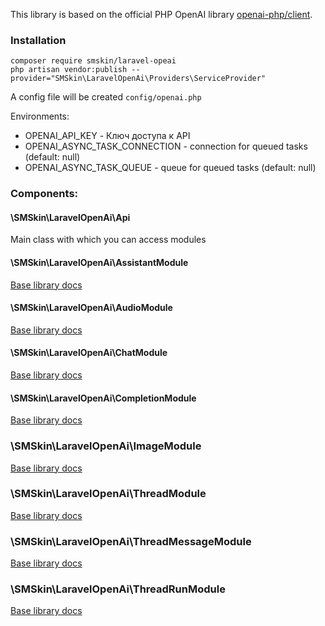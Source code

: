This library is based on the official PHP OpenAI library [openai-php/client](https://github.com/openai-php/client).

### Installation
```text
composer require smskin/laravel-opeai
php artisan vendor:publish --provider="SMSkin\LaravelOpenAi\Providers\ServiceProvider"
```

A config file will be created ```config/openai.php```

Environments:
- OPENAI_API_KEY - Ключ доступа к API
- OPENAI_ASYNC_TASK_CONNECTION - connection for queued tasks (default: null)
- OPENAI_ASYNC_TASK_QUEUE - queue for queued tasks (default: null)

### Components:

#### \SMSkin\LaravelOpenAi\Api
Main class with which you can access modules

#### \SMSkin\LaravelOpenAi\AssistantModule
[Base library docs](https://github.com/openai-php/client?tab=readme-ov-file#assistants-resource)

#### \SMSkin\LaravelOpenAi\AudioModule
[Base library docs](https://github.com/openai-php/client?tab=readme-ov-file#audio-resource)

#### \SMSkin\LaravelOpenAi\ChatModule
[Base library docs](https://github.com/openai-php/client?tab=readme-ov-file#chat-resource)

#### \SMSkin\LaravelOpenAi\CompletionModule
[Base library docs](https://github.com/openai-php/client?tab=readme-ov-file#completions-resource)

### \SMSkin\LaravelOpenAi\ImageModule
[Base library docs](https://github.com/openai-php/client?tab=readme-ov-file#images-resource)

### \SMSkin\LaravelOpenAi\ThreadModule
[Base library docs](https://github.com/openai-php/client?tab=readme-ov-file#threads-resource)

### \SMSkin\LaravelOpenAi\ThreadMessageModule
[Base library docs](https://github.com/openai-php/client?tab=readme-ov-file#threads-messages-resource)

### \SMSkin\LaravelOpenAi\ThreadRunModule
[Base library docs](https://github.com/openai-php/client?tab=readme-ov-file#threads-runs-resource)
